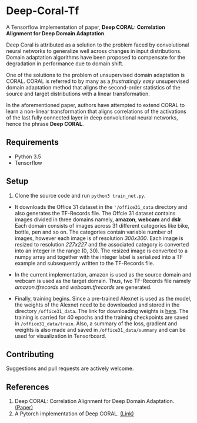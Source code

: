 # Deep-Coral-Tf
A Tensorflow implementation of paper, **Deep CORAL: Correlation Alignment for Deep Domain Adaptation**.

Deep Coral is attributed as a solution to the problem faced by convolutional neural networks to generalize well across changes in input distributions. Domain adaptation algorithms have been proposed to compensate for the degradation in performance due to domain shift. 

One of the solutions to the problem of unsupervised domain adaptation is CORAL. CORAL is referred to by many as a *frustratingly easy* unsupervised domain adaptation method that aligns the second-order statistics of the source and target distributions with a linear transformation.

In the aforementioned paper, authors have attempted to extend CORAL to learn a non-linear transformation that aligns correlations of the activations of the last fully connected layer in deep convolutional neural networks, hence the phrase **Deep CORAL**.  

## Requirements
* Python 3.5
* Tensorflow

## Setup
1. Clone the source code and run `python3 train_net.py`. 

* It downloads the Office 31 dataset in the `'/office31_data` directory and also generates the TF-Records file. The Offcie 31 dataset contains images divided in three domains namely, **amazon**, **webcam** and **dslr**. Each domain consists of images across 31 different categories like bike, bottle, pen and so on. The categories contain variable number of images, however each image is of resolution *300x300*. Each image is resized to resolution *227x227* and the associated category is converted into an integer in the range (0, 30). The resized image is converted to a numpy array and together with the integer label is serialized into a TF example and subsequently written to the TF-Records file.

* In the current implementation, amazon is used as the source domain and webcam is used as the target domain. Thus, two TF-Records file namely *amazon.tfrecords* and *webcam.tfrecords* are generated.  

* Finally, training begins. Since a pre-trained Alexnet is used as the model, the weights of the Alexnet need to be downloaded and stored in the directory `/office31_data`. The link for downloading weights is [here](https://www.cs.toronto.edu/~guerzhoy/tf_alexnet/bvlc_alexnet.npy). The training is carried for 40 epochs and the training checkpoints are saved in `/office31_data/train`. Also, a summary of the loss, gradient and weights is also made and saved in `/office31_data/summary` and can be used for visualization in Tensorboard. 

## Contributing
Suggestions and pull requests are actively welcome.

## References
1. Deep CORAL: Correlation Alignment for Deep Domain Adaptation. [(Paper)](https://arxiv.org/pdf/1607.01719)
2. A Pytorch implementation of Deep CORAL. [(Link)](https://github.com/SSARCandy/DeepCORAL)
